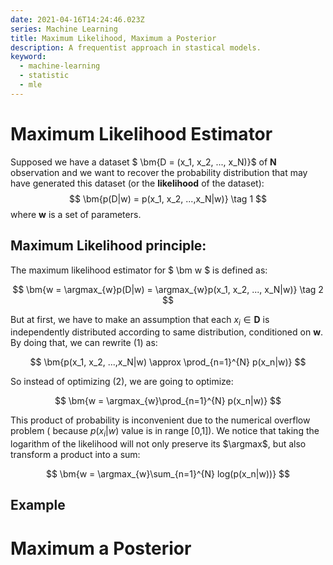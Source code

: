 ```yaml
---
date: 2021-04-16T14:24:46.023Z
series: Machine Learning
title: Maximum Likelihood, Maximum a Posterior
description: A frequentist approach in stastical models.
keyword:
  - machine-learning
  - statistic
  - mle
---
```

# Maximum Likelihood Estimator

Supposed we have a dataset $ \bm{D = (x_1, x_2, ..., x_N)}$ of $\bm{N}$ observation and we want to recover the probability distribution that may have generated this dataset (or the **likelihood** of the dataset):
$$
\bm{p(D|w) = p(x_1, x_2, ...,x_N|w)}  \tag 1
$$
where $\bm w$ is a set of parameters.

## Maximum Likelihood principle:

The maximum likelihood estimator for $ \bm w $ is defined as:

$$
\bm{w = \argmax_{w}p(D|w) = \argmax_{w}p(x_1, x_2, ..., x_N|w)} \tag 2
$$

But at first, we have to make an assumption that each $x_i \in \bm D$ is independently distributed according to same distribution, conditioned on $\bm w$. By doing that, we can rewrite $(1)$ as:

$$ 
\bm{p(x_1, x_2, ...,x_N|w) \approx \prod_{n=1}^{N} p(x_n|w)} 
$$

So instead of optimizing $(2)$, we are going to optimize:

$$
\bm{w = \argmax_{w}\prod_{n=1}^{N} p(x_n|w)}
$$

This product of probability is inconvenient due to the numerical overflow problem ( because $p(x_i | w)$ value is in range [0,1]). We notice that taking the logarithm of the likelihood will not only preserve its $\argmax$, but also transform a product into a sum:

$$
\bm{w = \argmax_{w}\sum_{n=1}^{N} log(p(x_n|w))}
$$
## Example

# Maximum a Posterior